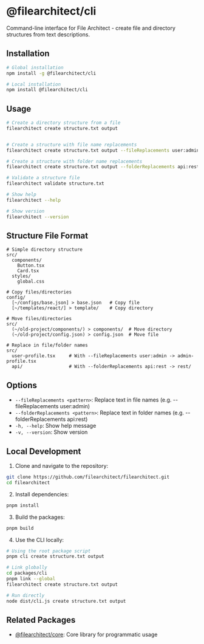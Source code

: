 # @filearchitect/cli

Command-line interface for File Architect - create file and directory structures from text descriptions.

## Installation

```bash
# Global installation
npm install -g @filearchitect/cli

# Local installation
npm install @filearchitect/cli
```

## Usage

```bash
# Create a directory structure from a file
filearchitect create structure.txt output


# Create a structure with file name replacements
filearchitect create structure.txt output --fileReplacements user:admin

# Create a structure with folder name replacements
filearchitect create structure.txt output --folderReplacements api:rest

# Validate a structure file
filearchitect validate structure.txt

# Show help
filearchitect --help

# Show version
filearchitect --version
```

## Structure File Format

```
# Simple directory structure
src/
  components/
    Button.tsx
    Card.tsx
  styles/
    global.css

# Copy files/directories
config/
  [~/configs/base.json] > base.json   # Copy file
  [~/templates/react/] > template/    # Copy directory

# Move files/directories
src/
  (~/old-project/components/) > components/  # Move directory
  (~/old-project/config.json) > config.json  # Move file

# Replace in file/folder names
src/
  user-profile.tsx     # With --fileReplacements user:admin -> admin-profile.tsx
  api/                 # With --folderReplacements api:rest -> rest/
```

## Options

-   `--fileReplacements <pattern>`: Replace text in file names (e.g. --fileReplacements user:admin)
-   `--folderReplacements <pattern>`: Replace text in folder names (e.g. --folderReplacements api:rest)
-   `-h, --help`: Show help message
-   `-v, --version`: Show version

## Local Development

1. Clone and navigate to the repository:

```bash
git clone https://github.com/filearchitect/filearchitect.git
cd filearchitect
```

2. Install dependencies:

```bash
pnpm install
```

3. Build the packages:

```bash
pnpm build
```

4. Use the CLI locally:

```bash
# Using the root package script
pnpm cli create structure.txt output

# Link globally
cd packages/cli
pnpm link --global
filearchitect create structure.txt output

# Run directly
node dist/cli.js create structure.txt output
```

## Related Packages

-   [@filearchitect/core](https://www.npmjs.com/package/@filearchitect/core): Core library for programmatic usage

